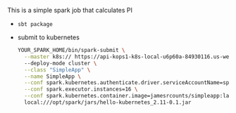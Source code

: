 This is a simple spark job that calculates PI

* `sbt package`
* submit to kubernetes

    ```bash
    YOUR_SPARK_HOME/bin/spark-submit \
      --master k8s:// https://api-kops1-k8s-local-u6p60a-84930116.us-west-1.elb.amazonaws.com
      --deploy-mode cluster \
      --class "SimpleApp" \
      --name SimpleApp \
      --conf spark.kubernetes.authenticate.driver.serviceAccountName=spark \
      --conf spark.executor.instances=16 \
      --conf spark.kubernetes.container.image=jamesrcounts/simpleapp:latest \
      local:///opt/spark/jars/hello-kubernetes_2.11-0.1.jar
    ```